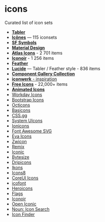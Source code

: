 # icons
Curated list of icon sets

- [**Tabler**](https://tablericons.com/)
- [**Icônes**](https://icones.js.org/) — 115 iconsets
- [**SF Symbols**](https://developer.apple.com/sf-symbols/)
- [**Material Design**](https://fonts.google.com/icons)
- [**Atlas Icons**](https://atlasicons.vectopus.com/) - 2 701 items
- [**Iconoir**](https://iconoir.com/) - 1 256 items
- [**Feather**](https://feathericons.com/)
- [**Lucide**](https://lucide.dev/) — Tabler / Feather style - 836 items
- [**Component Gallery Collection**](https://component.gallery/components/icon/)
- [**iconwerk** - inspiration](https://www.iconwerk.com/)
- [**Free Icons**](https://free-icons.github.io/free-icons/) - 22,000+ items
- [**Animated Icons**](https://icons.pqoqubbw.dev/)
- [Workday Icons](https://design.workday.com/tokens/assets/icons/system-icons)
- [Bootstrap Icons](https://icons.getbootstrap.com/)
- [Octicons](https://primer.style/octicons/)
- [Basicons](https://basicons.xyz/)
- [CSS.gg](https://css.gg/app)
- [System UIcons](https://systemuicons.com/)
- [Ionicons](https://ionic.io/ionicons)
- [Font Awesome SVG](https://fontawesome.com/v6.0/icons)
- [Eva Icons](https://akveo.github.io/eva-icons/#/)
- [Zwicon](https://www.zwicon.com/cheatsheet.html)
- [Remix](https://remixicon.com/)
- [Iconic](https://iconic.app/)
- [Bytesize](https://github.com/danklammer/bytesize-icons)
- [Dripicons](http://demo.amitjakhu.com/dripicons/)
- [Ikons](http://ikons.piotrkwiatkowski.co.uk/)
- [Icons8](https://icons8.com/)
- [CoreUI Icons](https://icons.coreui.io/)
- [icofont](https://icofont.com/)
- [Heroicons](https://heroicons.com/)
- [Flags](https://flagpack.xyz/)
- [Iconoir](https://iconoir.com/)
- [Open Iconic](https://useiconic.com/open)
- [Noun: Icon Search](https://thenounproject.com/)
- [Icon Finder](https://www.iconfinder.com/)
